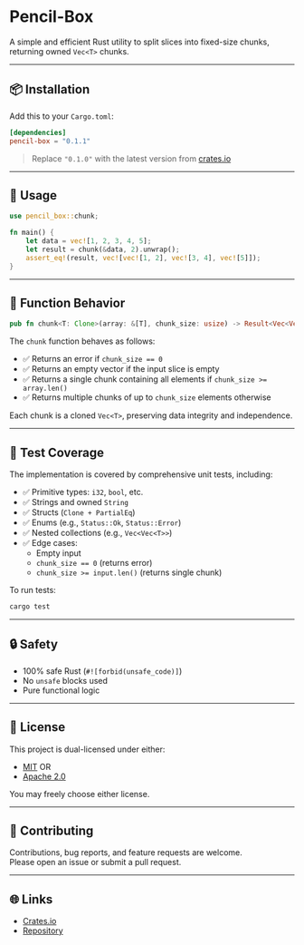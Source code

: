 # Pencil-Box

A simple and efficient Rust utility to split slices into fixed-size chunks, returning owned `Vec<T>` chunks.

---

## 📦 Installation

Add this to your `Cargo.toml`:

```toml
[dependencies]
pencil-box = "0.1.1"
```

> Replace `"0.1.0"` with the latest version from [crates.io](https://crates.io/crates/pencil-box)

---

## 🚀 Usage

```rust
use pencil_box::chunk;

fn main() {
    let data = vec![1, 2, 3, 4, 5];
    let result = chunk(&data, 2).unwrap();
    assert_eq!(result, vec![vec![1, 2], vec![3, 4], vec![5]]);
}
```

---

## 🧩 Function Behavior

```rust
pub fn chunk<T: Clone>(array: &[T], chunk_size: usize) -> Result<Vec<Vec<T>>, &'static str>
```

The `chunk` function behaves as follows:

- ✅ Returns an error if `chunk_size == 0`
- ✅ Returns an empty vector if the input slice is empty
- ✅ Returns a single chunk containing all elements if `chunk_size >= array.len()`
- ✅ Returns multiple chunks of up to `chunk_size` elements otherwise

Each chunk is a cloned `Vec<T>`, preserving data integrity and independence.

---

## 🧪 Test Coverage

The implementation is covered by comprehensive unit tests, including:

- ✅ Primitive types: `i32`, `bool`, etc.
- ✅ Strings and owned `String`
- ✅ Structs (`Clone + PartialEq`)
- ✅ Enums (e.g., `Status::Ok`, `Status::Error`)
- ✅ Nested collections (e.g., `Vec<Vec<T>>`)
- ✅ Edge cases:
  - Empty input
  - `chunk_size == 0` (returns error)
  - `chunk_size >= input.len()` (returns single chunk)

To run tests:

```bash
cargo test
```

---

## 🔒 Safety

- 100% safe Rust (`#![forbid(unsafe_code)]`)
- No `unsafe` blocks used
- Pure functional logic

---

## 📄 License

This project is dual-licensed under either:

- [MIT](LICENSE-MIT) OR
- [Apache 2.0](LICENSE-APACHE)

You may freely choose either license.

---

## 🤝 Contributing

Contributions, bug reports, and feature requests are welcome.  
Please open an issue or submit a pull request.

---

## 🌐 Links

- [Crates.io](https://github.com/rocketnozzle/pencil-box)
- [Repository](https://github.com/rocketnozzle/pencil-box)
